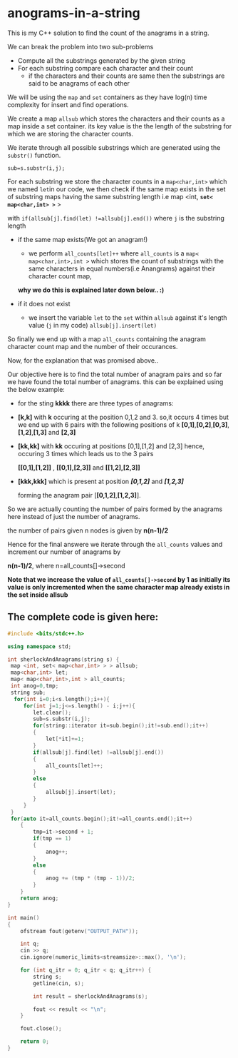 # anograms-in-a-string
This is my C++ solution to find the count of the anagrams in a string.

We can break the problem into two sub-problems
- Compute all the substrings generated by the given string
- For each substring compare each character and their count
  - if the characters and their counts are same then the substrings are said to be anagrams of each other


We will be using the `map` and `set` containers as they have log(n) time complexity for insert and find operations.

We create a map `allsub` which stores the characters and their counts as a map inside a set container. its key value is the the length of the substring for which we are storing the character counts.

We iterate through all possible substrings which are generated using the `substr()` function. 

`sub=s.substr(i,j);`
 
For each substring we store the character counts in a `map<char,int>` which we named `let`in our code,  we then check if the same map exists in the set of substring maps having the same substring length i.e map <int, **``set< map<char,int> >``** >

with `if(allsub[j].find(let) !=allsub[j].end())` where `j` is the substring length 

- if the same map exists(We got an anagram!)
  - we perform `all_counts[let]++` where `all_counts` is a  `map< map<char,int>,int >` which stores the count of substrings with the same characters in equal numbers(i.e Anangrams) against their character count map, 
  
  **why we do this is explained later down below.. :)**

- if it does not exist
  - we insert the variable `let` to the `set` within `allsub` against it's length value (`j` in my code)  `allsub[j].insert(let)`

So finally we end up with a map `all_counts` containing the anagram character count map and the number of their occurances.

Now, for the explanation that was promised above..

Our objective here is to find the total number of anagram pairs and so far we have found the total number of anagrams.
this can be explained using the below example:

- for the sting **kkkk** there are three types of anagrams:
 - **[k,k]** with **k** occuring at the position 0,1,2 and 3. so,it occurs 4 times
    but we end up with 6 pairs with the following positions of k **[0,1]**,**[0,2]**,**[0,3]**,**[1,2]**,**[1,3]** and **[2,3]**
 - **[kk,kk]** with **kk** occuring at positions [0,1],[1,2] and [2,3] hence, occuring 3 times
    which leads us to the 3 pairs 
    
    **[[0,1],[1,2]]** , **[[0,1],[2,3]]** and  **[[1,2],[2,3]]**
 -  **[kkk,kkk]** which is present at position ***[0,1,2]*** and ***[1,2,3]***
 
     forming the anagram pair [**[0,1,2]**,**[1,2,3]**].


So we are actually counting the number of pairs formed by the anagrams here instead of just the number of anagrams.

the number of pairs given n nodes is given by **n(n-1)/2**

Hence for the final answere we iterate through the `all_counts` values and increment our number of anagrams by

**n(n-1)/2**, where n=all_counts[]->second


**Note that we increase the value of `all_counts[]->second` by 1 as initially its value is only incremented when the same character map already exists in the set inside allsub**

## The complete code is given here:
```cpp
#include <bits/stdc++.h>

using namespace std;

int sherlockAndAnagrams(string s) {
 map <int, set< map<char,int> > > allsub;
 map<char,int> let;
 map< map<char,int>,int > all_counts;
 int anog=0,tmp;
 string sub;
  for(int i=0;i<s.length();i++){
     for(int j=1;j<=s.length() - i;j++){
        let.clear();
        sub=s.substr(i,j);
        for(string::iterator it=sub.begin();it!=sub.end();it++)
        {
            let[*it]+=1;
        }
        if(allsub[j].find(let) !=allsub[j].end())
        {
            all_counts[let]++;
        }
        else
        {
            allsub[j].insert(let);
        }
     }
 }
 for(auto it=all_counts.begin();it!=all_counts.end();it++)
    {
        tmp=it->second + 1;
        if(tmp == 1)
        {
            anog++;
        }
        else
        {
            anog += (tmp * (tmp - 1))/2;
        }
    }
    return anog;
}

int main()
{
    ofstream fout(getenv("OUTPUT_PATH"));

    int q;
    cin >> q;
    cin.ignore(numeric_limits<streamsize>::max(), '\n');

    for (int q_itr = 0; q_itr < q; q_itr++) {
        string s;
        getline(cin, s);

        int result = sherlockAndAnagrams(s);

        fout << result << "\n";
    }

    fout.close();

    return 0;
}
```
